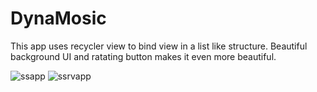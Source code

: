 # DynaMosic
This app uses recycler view to bind view in a list like structure.
Beautiful background UI and ratating button makes it even more beautiful.


![ssapp](https://user-images.githubusercontent.com/112359817/187161516-df75d974-ce96-4fbd-aa5d-d9c4a4efc5eb.jpg)
![ssrvapp](https://user-images.githubusercontent.com/112359817/187161543-40ca8803-a002-4bda-8954-5afd0108f930.jpg)
